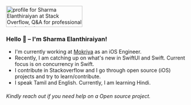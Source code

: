 <a href="https://stackoverflow.com/users/396415/selanthiraiyan"><img src="https://stackoverflow.com/users/flair/396415.png" width="208" height="58" alt="profile for Sharma Elanthiraiyan at Stack Overflow, Q&amp;A for professional and enthusiast programmers" title="profile for Sharma Elanthiraiyan at Stack Overflow, Q&amp;A for professional and enthusiast programmers"></a>

### Hello 👋 –  I'm Sharma Elanthiraiyan!
  

- I'm currently working at <a href="https://www.linkedin.com/company/mokriya.com">Mokriya</a> as an iOS Engineer.
- Recently, I am catching up on what's new in SwiftUI and Swift. Current focus is on concurrency in Swift.
- I contribute in Stackoverflow and I go through open source (iOS) projects and try to learn/contribute. 
- I speak Tamil and English. Currently, I am learning Hindi.

###### Kindly reach out if you need help on a Open source project.
